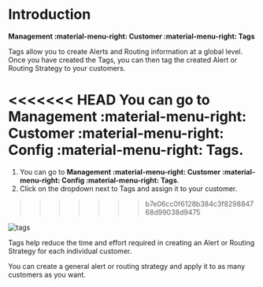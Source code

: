 # Introduction

**Management :material-menu-right: Customer :material-menu-right: Tags**

Tags allow you to create Alerts and Routing information at a global level. Once you have created the Tags, you can then tag the created Alert or Routing Strategy to your customers.

<<<<<<< HEAD
You can go to **Management :material-menu-right: Customer :material-menu-right: Config :material-menu-right: Tags.**
=======
1. You can go to **Management :material-menu-right: Customer :material-menu-right: Config :material-menu-right: Tags**.
2. Click on the dropdown next to Tags and assign it to your customer.
>>>>>>> b7e06cc0f6128b384c3f829884768d99038d9475

![tags](/customer/img/tags.png)

Tags help reduce the time and effort required in creating an Alert or Routing Strategy for each individual customer.

You can create a general alert or routing strategy and apply it to as many customers as you want.
